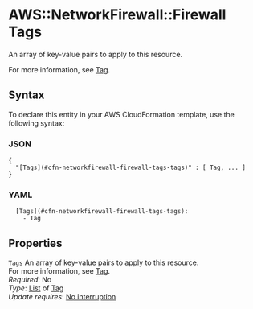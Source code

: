 # AWS::NetworkFirewall::Firewall Tags<a name="aws-properties-networkfirewall-firewall-tags"></a>

An array of key\-value pairs to apply to this resource\.

For more information, see [Tag](https://docs.aws.amazon.com/AWSCloudFormation/latest/UserGuide/aws-properties-resource-tags.html)\.

## Syntax<a name="aws-properties-networkfirewall-firewall-tags-syntax"></a>

To declare this entity in your AWS CloudFormation template, use the following syntax:

### JSON<a name="aws-properties-networkfirewall-firewall-tags-syntax.json"></a>

```
{
  "[Tags](#cfn-networkfirewall-firewall-tags-tags)" : [ Tag, ... ]
}
```

### YAML<a name="aws-properties-networkfirewall-firewall-tags-syntax.yaml"></a>

```
  [Tags](#cfn-networkfirewall-firewall-tags-tags): 
    - Tag
```

## Properties<a name="aws-properties-networkfirewall-firewall-tags-properties"></a>

`Tags`  <a name="cfn-networkfirewall-firewall-tags-tags"></a>
An array of key\-value pairs to apply to this resource\.  
For more information, see [Tag](https://docs.aws.amazon.com/AWSCloudFormation/latest/UserGuide/aws-properties-resource-tags.html)\.  
*Required*: No  
*Type*: [List](#aws-properties-networkfirewall-firewall-tags) of [Tag](#aws-properties-networkfirewall-firewall-tags)  
*Update requires*: [No interruption](https://docs.aws.amazon.com/AWSCloudFormation/latest/UserGuide/using-cfn-updating-stacks-update-behaviors.html#update-no-interrupt)